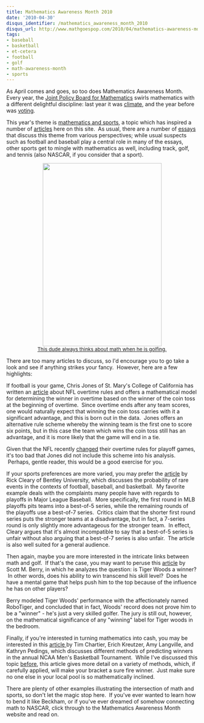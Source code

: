 ```yaml
---
title: Mathematics Awareness Month 2010
date: '2010-04-30'
disqus_identifier: /mathematics_awareness_month_2010
disqus_url: http://www.mathgoespop.com/2010/04/mathematics-awareness-month-2010.html
tags:
- baseball
- basketball
- et-cetera
- football
- golf
- math-awareness-month
- sports
---
```

<a href="http://www.mathaware.org/mam/2010/images/Large-mam_poster_golf.jpg"></a>As April comes and goes, so too does Mathematics Awareness Month.  Every year, the <a href="http://www.mathaware.org/about.jpbm.html">Joint Policy Board for Mathematics</a> swirls mathematics with a different delightful discipline: last year it was <a href="http://www.mathaware.org/mam/09/">climate</a>, and the year before was <a href="http://www.mathaware.org/mam/08/">voting</a>.

This year's theme is <a href="http://www.mathaware.org/index.html">mathematics and sports</a>, a topic which has inspired a number of <a href="http://www.mathgoespop.com/category/sports">articles</a> here on this site.  As usual, there are a number of <a href="http://www.mathaware.org/mam/2010/essays/">essays</a> that discuss this theme from various perspectives; while usual suspects such as football and baseball play a central role in many of the essays, other sports get to mingle with mathematics as well, including track, golf, and tennis (also NASCAR, if you consider that a sport).

<center><a href="http://www.mathaware.org/mam/2010/images/Large-mam_poster_golf.jpg"><img src="http://www.mathaware.org/mam/2010/images/Large-mam_poster_golf.jpg" alt="" width="313" height="482" /><br><span style="font-size:small;">This dude always thinks about math when he is golfing.</span></a></center>

There are too many articles to discuss, so I'd encourage you to go take a look and see if anything strikes your fancy.  However, here are a few highlights:

If football is your game, Chris Jones of St. Mary's College of California has written an <a href="http://www.mathaware.org/mam/2010/essays/JonesOvertime.pdf">article</a> about NFL overtime rules and offers a mathematical model for determining the winner in overtime based on the winner of the coin toss at the beginning of overtime.  Since overtime ends after any team scores, one would naturally expect that winning the coin toss carries with it a significant advantage, and this is born out in the data.  Jones offers an alternative rule scheme whereby the winning team is the first one to score six points, but in this case the team which wins the coin toss still has an advantage, and it is more likely that the game will end in a tie.

Given that the NFL recently <a href="http://www.nytimes.com/2010/03/24/sports/football/24nfl.html">changed</a> their overtime rules for playoff games, it's too bad that Jones did not include this scheme into his analysis.  Perhaps, gentle reader, this would be a good exercise for you.

If your sports preferences are more varied, you may prefer the <a href="http://www.mathaware.org/mam/2010/essays/ClearyStreaks.pdf">article</a> by Rick Cleary of Bentley University, which discusses the probability of rare events in the contexts of football, baseball, and basketball.  My favorite example deals with the complaints many people have with regards to playoffs in Major League Baseball.  More specifically, the first round in MLB playoffs pits teams into a best-of-5 series, while the remaining rounds of the playoffs use a best-of-7 series.  Critics claim that the shorter first round series puts the stronger teams at a disadvantage, but in fact, a 7-series round is only slightly more advantageous for the stronger team.  In effect, Cleary argues that it's almost incompatible to say that a best-of-5 series is unfair without also arguing that a best-of-7 series is also unfair.  The article is also well suited for a general audience.

Then again, maybe you are more interested in the intricate links between math and golf.  If that's the case, you may want to peruse this <a href="http://www.mathaware.org/mam/2010/essays/BerryTiger.pdf">article</a> by Scott M. Berry, in which he analyzes the question: is Tiger Woods a winner?  In other words, does his ability to win transcend his skill level?  Does he have a mental game that helps push him to the top because of the influence he has on other players?

Berry modeled Tiger Woods' performance with the affectionately named RoboTiger, and concluded that in fact, Woods' record does not prove him to be a "winner" - he's just a very skilled golfer.  The jury is still out, however, on the mathematical significance of any "winning" label for Tiger woods in the bedroom.

<p>Finally, if you're interested in turning mathematics into cash, you may be interested in this <a href="http://www.mathaware.org/mam/2010/essays/ChartierBracketology.pdf">article </a> by Tim Chartier, Erich Kreutzer, Amy Langville, and Kathryn Pedings, which discusses different methods of predicting winners in the annual NCAA Men's Basketball Tournament.  While I've discussed this topic <a href="http://www.mathgoespop.com/2009/03/the-math-of-march-madness.html">before</a>, this article gives more detail on a variety of methods, which, if carefully applied, will make your bracket a sure fire winner.  Just make sure no one else in your local pool is so mathematically inclined.</p>

<p>There are plenty of other examples illustrating the intersection of math and sports, so don't let the magic stop here.  If you've ever wanted to learn how to bend it like Beckham, or if you've ever dreamed of somehow connecting math to NASCAR, click through to the Mathematics Awareness Month website and read on.</p>
